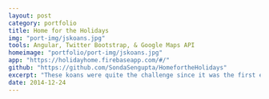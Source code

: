 ```yaml
---
layout: post
category: portfolio
title: Home for the Holidays
img: "port-img/jskoans.jpg"
tools: Angular, Twitter Bootstrap, & Google Maps API
homeimage: "portfolio/port-img/jskoans.jpg"
app: "https://holidayhome.firebaseapp.com/#/"
github: "https://github.com/SondaSengupta/HomefortheHolidays"
excerpt: "These koans were quite the challenge since it was the first ever experiencing a testing environment and yes, I do feel a tad bit more enlightened upon their completion."
date: 2014-12-24
---
```

